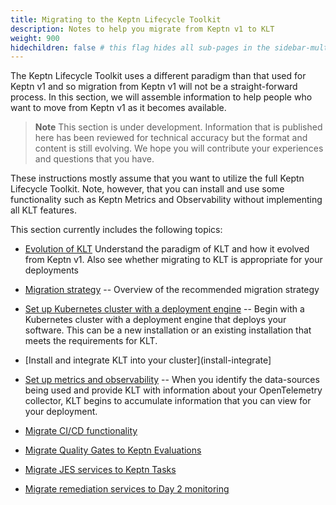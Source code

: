 ```yaml
---
title: Migrating to the Keptn Lifecycle Toolkit
description: Notes to help you migrate from Keptn v1 to KLT
weight: 900
hidechildren: false # this flag hides all sub-pages in the sidebar-multicard.html
---
```


The Keptn Lifecycle Toolkit uses a different paradigm
than that used for Keptn v1
and so migration from Keptn v1 will not be a straight-forward process.
In this section, we will assemble information to help people
who want to move from Keptn v1 as it becomes available.

> **Note**
This section is under development.
Information that is published here has been reviewed for technical accuracy
but the format and content is still evolving.
We hope you will contribute your experiences
and questions that you have.

These instructions mostly assume that you want to utilize
the full Keptn Lifecycle Toolkit.
Note, however, that you can install and use some functionality
such as Keptn Metrics and Observability
without implementing all KLT features.

This section currently includes the following topics:

* [Evolution of KLT](evolution-klt)
  Understand the paradigm of KLT and how it evolved from Keptn v1.
  Also see whether migrating to KLT is appropriate for your deployments

* [Migration strategy](strategy) --
  Overview of the recommended migration strategy

* [Set up Kubernetes cluster with a deployment engine](setup) --
  Begin with a Kubernetes cluster with a deployment engine
  that deploys your software.
  This can be a new installation or an existing installation
  that meets the requirements for KLT.

* [Install and integrate KLT into your cluster](install-integrate]

* [Set up metrics and observability](metrics-observe) --
  When you identify the data-sources being used
  and provide KLT with information about your OpenTelemetry collector,
  KLT begins to accumulate information that you can view
  for your deployment.

* [Migrate CI/CD functionality](cicd)

* [Migrate Quality Gates to Keptn Evaluations](evaluations)

* [Migrate JES services to Keptn Tasks](jes)

* [Migrate remediation services to Day 2 monitoring](day2)
